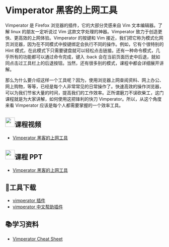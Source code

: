 # Vimperator 黑客的上网工具

Vimperator 是 Firefox 浏览器的插件，它的大部分灵感来自 Vim 文本编辑器。了解 linux 的朋友一定听说过 Vim 这款文字处理的神器。Vimperator 致力于创造更快、更高效的上网体验。Vimperator 的按键和 Vim 接近，我们把它称为模式化网页浏览器，因为在不同模式中按键绑定会执行不同的操作。例如，它有个很特别的 Hint 模式，在此模式下只需要键盘就可以轻松点击链接。还有一种命令模式，几乎所有的功能都可以通过命令完成，键入 :back 会在当前页面历史中后退，就如同点击过工具栏上的后退按钮。当然，还有很多别的模式，课程中都会详细展开讲解。

那么为什么要介绍这样一个工具呢？因为，使用浏览器上网查阅资料、网上办公、网上购物，等等，已经是每个人非常常见的日常操作了。快速高效的操作浏览器，可以为我们节省大量的时间，提高我们的工作效率。正所谓磨刀不误砍柴工，这门课程就是为大家讲解，如何使用这把锋利的快刀 Vimperator。所以，从这个角度来看 Vimperator 应该是每个人都需要掌握的一个效率工具。

## <img src="https://raw.githubusercontent.com/wangding/courses/master/images/video.png" height="30">课程视频

- [Vimperator 黑客的上网工具](https://ke.qq.com/course/231600)  

## <img src="https://raw.githubusercontent.com/wangding/courses/master/images/presentation.png" height="30">课程 PPT

- [Vimperator 黑客的上网工具](Vimperator.pptx)

## :hammer:工具下载

- [vimperator 插件](https://addons.mozilla.org/zh-CN/firefox/addon/vimperator/)
- [vimperator 中文帮助插件](https://addons.mozilla.org/zh-CN/firefox/addon/vimperator-cn/)

## :books:学习资料

- [Vimperator Cheat Sheet](http://sheet.shiar.nl/vimperator)  
  
  
